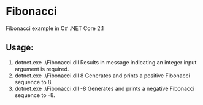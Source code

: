 # Fibonacci
Fibonacci example in C# .NET Core 2.1

## Usage:
1. dotnet.exe .\Fibonacci.dll
Results in message indicating an integer input argument is required.
1. dotnet.exe .\Fibonacci.dll 8
Generates and prints a positive Fibonacci sequence to 8.
1. dotnet.exe .\Fibonacci.dll -8
Generates and prints a negative Fibonacci sequence to -8.